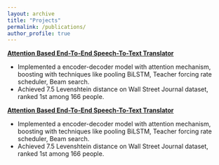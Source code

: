 ```yaml
---
layout: archive
title: "Projects"
permalink: /publications/
author_profile: true
---
```


<b>[Attention Based End-To-End Speech-To-Text Translator](https://www.kaggle.com/c/11785-s19-hw4p2/)</b> <br>
* Implemented a encoder-decoder model with attention mechanism, boosting with techniques like pooling BiLSTM, Teacher forcing rate scheduler, Beam search.
* Achieved 7.5 Levenshtein distance on Wall Street Journal dataset, ranked 1st among 166 people.

<b>[Attention Based End-To-End Speech-To-Text Translator](https://www.kaggle.com/c/11785-s19-hw4p2/)</b> <br>
* Implemented a encoder-decoder model with attention mechanism, boosting with techniques like pooling BiLSTM, Teacher forcing rate scheduler, Beam search.
* Achieved 7.5 Levenshtein distance on Wall Street Journal dataset, ranked 1st among 166 people.